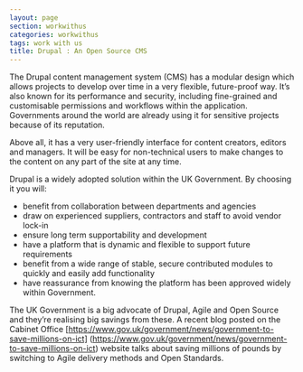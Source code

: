 ```yaml
---
layout: page
section: workwithus
categories: workwithus
tags: work with us
title: Drupal : An Open Source CMS
---
```


The Drupal content management system (CMS) has a modular design which allows projects to develop over time in a very flexible, future-proof way. It’s also known for its performance and security, including fine-grained and customisable permissions and workflows within the application.
Governments around the world are already using it for sensitive projects because of its reputation. 

Above all, it has a very user-friendly interface for content creators, editors and managers. It will be easy for non-technical users to make changes to the content on any part of the site at any time.

Drupal is a widely adopted solution within the UK Government. By choosing it you will:

*	benefit from collaboration between departments and agencies
*	draw on experienced suppliers, contractors and staff to avoid vendor lock-in
*	ensure long term supportability and development
*	have a platform that is dynamic and flexible to support future requirements
*	benefit from a wide range of stable, secure contributed modules to quickly and easily add functionality
*	have reassurance from knowing the platform has been approved widely within Government.

The UK Government is a big advocate of Drupal, Agile  and Open Source and they’re realising big savings from these. A recent blog posted on the Cabinet Office [https://www.gov.uk/government/news/government-to-save-millions-on-ict] (https://www.gov.uk/government/news/government-to-save-millions-on-ict) website talks about saving millions of pounds by switching to Agile delivery methods and Open Standards.
